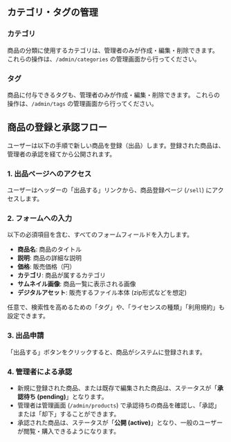 ## カテゴリ・タグの管理

### カテゴリ
商品の分類に使用するカテゴリは、管理者のみが作成・編集・削除できます。
これらの操作は、`/admin/categories` の管理画面から行ってください。

### タグ
商品に付与できるタグも、管理者のみが作成・編集・削除できます。
これらの操作は、`/admin/tags` の管理画面から行ってください。

## 商品の登録と承認フロー

ユーザーは以下の手順で新しい商品を登録（出品）します。登録された商品は、管理者の承認を経てから公開されます。

### 1. 出品ページへのアクセス
ユーザーはヘッダーの「出品する」リンクから、商品登録ページ (`/sell`) にアクセスします。

### 2. フォームへの入力
以下の必須項目を含む、すべてのフォームフィールドを入力します。
- **商品名**: 商品のタイトル
- **説明**: 商品の詳細な説明
- **価格**: 販売価格（円）
- **カテゴリ**: 商品が属するカテゴリ
- **サムネイル画像**: 商品一覧に表示される画像
- **デジタルアセット**: 販売するファイル本体 (zip形式などを想定)

任意で、検索性を高めるための「タグ」や、「ライセンスの種類」「利用規約」も設定できます。

### 3. 出品申請
「出品する」ボタンをクリックすると、商品がシステムに登録されます。

### 4. 管理者による承認
- 新規に登録された商品、または既存で編集された商品は、ステータスが「**承認待ち (pending)**」となります。
- 管理者は管理画面 (`/admin/products`) で承認待ちの商品を確認し、「承認」または「却下」することができます。
- 承認された商品は、ステータスが「**公開 (active)**」となり、一般のユーザーが閲覧・購入できるようになります。
